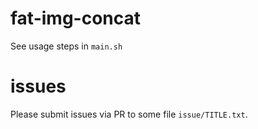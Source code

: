# fat-img-concat

See usage steps in `main.sh`

# issues
Please submit issues via PR to some file `issue/TITLE.txt`.
